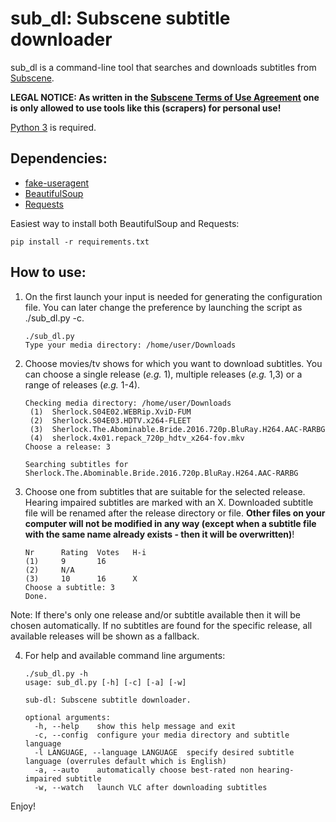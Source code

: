 # sub_dl: Subscene subtitle downloader

sub_dl is a command-line tool that searches and downloads subtitles from [Subscene](https://subscene.com).

**LEGAL NOTICE: As written in the [Subscene Terms of Use Agreement](https://subscene.com/site/legal-information) one is only allowed to use tools like this (scrapers) for personal use!**

[Python 3](https://www.python.org/) is required.

## Dependencies:
* [fake-useragent](https://pypi.python.org/pypi/fake-useragent)
* [BeautifulSoup](https://www.crummy.com/software/BeautifulSoup/)
* [Requests](http://docs.python-requests.org/en/master/)

Easiest way to install both BeautifulSoup and Requests:

    pip install -r requirements.txt
    
## How to use:
1. On the first launch your input is needed for generating the configuration file. You can later change the preference by launching the script as ./sub_dl.py -c.
    ```
    ./sub_dl.py
    Type your media directory: /home/user/Downloads
    ```

2. Choose movies/tv shows for which you want to download subtitles. You can choose a single release (*e.g.* 1), multiple releases (*e.g.* 1,3) or a range of releases (*e.g.* 1-4).
    ```
    Checking media directory: /home/user/Downloads
     (1)  Sherlock.S04E02.WEBRip.XviD-FUM
     (2)  Sherlock.S04E03.HDTV.x264-FLEET
     (3)  Sherlock.The.Abominable.Bride.2016.720p.BluRay.H264.AAC-RARBG
     (4)  sherlock.4x01.repack_720p_hdtv_x264-fov.mkv
    Choose a release: 3

    Searching subtitles for Sherlock.The.Abominable.Bride.2016.720p.BluRay.H264.AAC-RARBG
    ```

3. Choose one from subtitles that are suitable for the selected release. Hearing impaired subtitles are marked with an X.
Downloaded subtitle file will be renamed after the release directory or file.
**Other files on your computer will not be modified in any way (except when a subtitle file with the same name already exists - then it will be overwritten)**!
    ```
    Nr      Rating  Votes	H-i
    (1)	    9	    16
    (2)	    N/A
    (3)	    10	    16	    X
    Choose a subtitle: 3
    Done.
    ```
Note: If there's only one release and/or subtitle available then it will be chosen automatically.
If no subtitles are found for the specific release, all available releases will be shown as a fallback.

4. For help and available command line arguments:
    ```
    ./sub_dl.py -h
    usage: sub_dl.py [-h] [-c] [-a] [-w]

    sub-dl: Subscene subtitle downloader.

    optional arguments:
      -h, --help    show this help message and exit
      -c, --config  configure your media directory and subtitle language
      -l LANGUAGE, --language LANGUAGE  specify desired subtitle language (overrules default which is English)
      -a, --auto    automatically choose best-rated non hearing-impaired subtitle
      -w, --watch   launch VLC after downloading subtitles
    ```

Enjoy!
